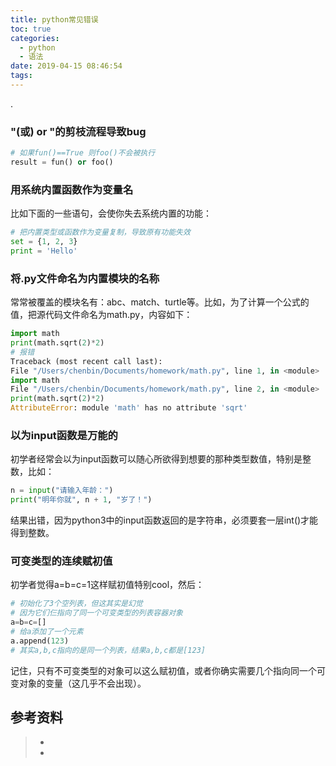 ```yaml
---
title: python常见错误
toc: true
categories:
  - python
  - 语法
date: 2019-04-15 08:46:54
tags:
---
```




.



### "(或) or "的剪枝流程导致bug

```python
# 如果fun()==True 则foo()不会被执行
result = fun() or foo()
```





### 用系统内置函数作为变量名

比如下面的一些语句，会使你失去系统内置的功能：

```python
# 把内置类型或函数作为变量复制，导致原有功能失效
set = {1, 2, 3}
print = 'Hello'
```

### 将.py文件命名为内置模块的名称

常常被覆盖的模块名有：abc、match、turtle等。比如，为了计算一个公式的值，把源代码文件命名为math.py，内容如下：

```python
import math
print(math.sqrt(2)*2)
# 报错
Traceback (most recent call last):
File "/Users/chenbin/Documents/homework/math.py", line 1, in <module>
import math
File "/Users/chenbin/Documents/homework/math.py", line 2, in <module>
print(math.sqrt(2)*2)
AttributeError: module 'math' has no attribute 'sqrt'
```

### 以为input函数是万能的

初学者经常会以为input函数可以随心所欲得到想要的那种类型数值，特别是整数，比如：

```python
n = input("请输入年龄：")
print("明年你就", n + 1, "岁了！")
```

结果出错，因为python3中的input函数返回的是字符串，必须要套一层int()才能得到整数。

### 可变类型的连续赋初值

初学者觉得a=b=c=1这样赋初值特别cool，然后：

```python
# 初始化了3个空列表，但这其实是幻觉
# 因为它们仨指向了同一个可变类型的列表容器对象
a=b=c=[] 
# 给a添加了一个元素
a.append(123)  
# 其实a,b,c指向的是同一个列表，结果a,b,c都是[123]
```

记住，只有不可变类型的对象可以这么赋初值，或者你确实需要几个指向同一个可变对象的变量（这几乎不会出现）。

## 参考资料
> - []()
> - []()

